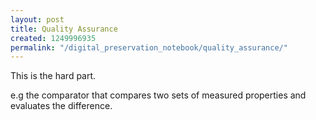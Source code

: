 ```yaml
---
layout: post
title: Quality Assurance
created: 1249996935
permalink: "/digital_preservation_notebook/quality_assurance/"
---
```

This is the hard part.

e.g the comparator that compares two sets of measured properties and evaluates the difference.
